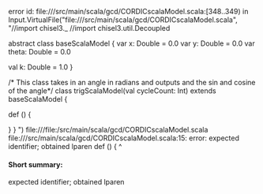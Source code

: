 error id: file://<WORKSPACE>/src/main/scala/gcd/CORDICscalaModel.scala:[348..349) in Input.VirtualFile("file://<WORKSPACE>/src/main/scala/gcd/CORDICscalaModel.scala", "//import chisel3._
//import chisel3.util.Decoupled

abstract class baseScalaModel {
  var x: Double = 0.0
  var y: Double = 0.0
  var theta: Double = 0.0

  val k: Double = 1.0
}

/*  This class takes in an angle in radians and outputs and the sin and cosine of the angle*/
class trigScalaModel(val cycleCount: Int) extends baseScalaModel {

  def () {

  }
}
")
file://<WORKSPACE>/file:<WORKSPACE>/src/main/scala/gcd/CORDICscalaModel.scala
file://<WORKSPACE>/src/main/scala/gcd/CORDICscalaModel.scala:15: error: expected identifier; obtained lparen
  def () {
      ^
#### Short summary: 

expected identifier; obtained lparen
